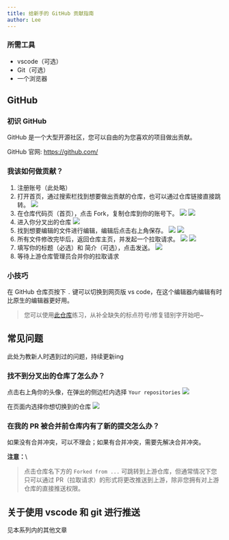 ```yaml
---
title: 给新手的 GitHub 贡献指南
author: Lee
---
```


### 所需工具

- vscode（可选）
- Git（可选）
- 一个浏览器

## GitHub

### 初识 GitHub

GitHub 是一个大型开源社区，您可以自由的为您喜欢的项目做出贡献。

GitHub 官网: <https://github.com/>

### 我该如何做贡献？

1. 注册账号（此处略）
2. 打开首页，通过搜索栏找到想要做出贡献的仓库，也可以通过仓库链接直接跳转。
![](github-img/image.png)
3. 在仓库代码页（首页），点击 Fork，复制仓库到你的账号下。
![](github-img/image1.png) ![](github-img/image2.png)
4. 进入你分叉出的仓库
![](github-img/image3.png)
5. 找到想要编辑的文件进行编辑，编辑后点击右上角保存。
![](github-img/image4.png) ![](github-img/image5.png)
6. 所有文件修改完毕后，返回仓库主页，并发起一个拉取请求。
![](github-img/image6.png) ![](github-img/image7.png)
7. 填写你的标题（必选）和 简介（可选），点击发送。
![](github-img/image8.png)
8. 等待上游仓库管理员合并你的拉取请求

### 小技巧

在 GitHub 仓库页按下 `.` 键可以切换到网页版 vs code，在这个编辑器内编辑有时比原生的编辑器更好用。

> 您可以使用[此仓库](https://github.com/Leetfs/blog)练习，从补全缺失的标点符号/修复错别字开始吧~

## 常见问题

此处为教新人时遇到过的问题，持续更新ing

### 找不到分叉出的仓库了怎么办？

点击右上角你的头像，在弹出的侧边栏内选择 `Your repositories`
![](github-img/image9.png)

在页面内选择你想切换到的仓库
![](github-img/image10.png)

### 在我的 PR 被合并前仓库内有了新的提交怎么办？

如果没有合并冲突，可以不理会；如果有合并冲突，需要先解决合并冲突。

**注意：**\
> 点击仓库名下方的 `Forked from ...` 可跳转到上游仓库，但通常情况下您只可以通过 PR（拉取请求）的形式将更改推送到上游，除非您拥有对上游仓库的直接推送权限。

## 关于使用 vscode 和 git 进行推送

见本系列内的其他文章
